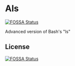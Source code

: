# Als
[![FOSSA Status](https://app.fossa.com/api/projects/git%2Bgithub.com%2FUltraStudioLTD%2FAls.svg?type=shield)](https://app.fossa.com/projects/git%2Bgithub.com%2FUltraStudioLTD%2FAls?ref=badge_shield)

Advanced version of Bash's "ls"


## License
[![FOSSA Status](https://app.fossa.com/api/projects/git%2Bgithub.com%2FUltraStudioLTD%2FAls.svg?type=large)](https://app.fossa.com/projects/git%2Bgithub.com%2FUltraStudioLTD%2FAls?ref=badge_large)